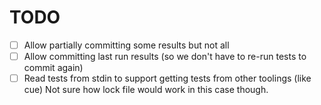 # TODO

* [ ] Allow partially committing some results but not all
* [ ] Allow committing last run results (so we don't have to re-run tests to commit again)
* [ ] Read tests from stdin to support getting tests from other toolings (like cue)
      Not sure how lock file would work in this case though.
